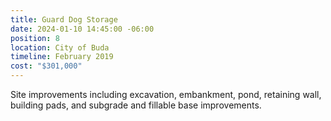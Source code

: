 ```yaml
---
title: Guard Dog Storage
date: 2024-01-10 14:45:00 -06:00
position: 8
location: City of Buda
timeline: February 2019
cost: "$301,000"
---
```


Site improvements including excavation, embankment, pond, retaining wall, building pads, and subgrade and fillable base improvements.